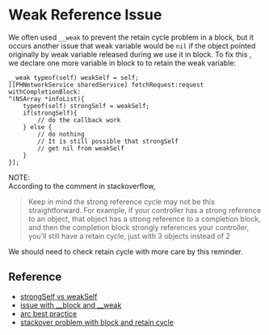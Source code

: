 # Weak Reference Issue

We often used `__weak` to prevent the retain cycle problem in a block,
but it occurs another issue that weak variable would be `nil` if the
object pointed originally by weak variable released during we use it in block.
To fix this , we declare one more variable in block to
to retain the weak variable:
```objc
__weak typeof(self) weakSelf = self;
[[PHNetworkService sharedService] fetchRequest:request withCompletionBlock:
^(NSArray *infoList){
    typeof(self) strongSelf = weakSelf;
    if(strongSelf){
        // do the callback work
    } else {
        // do nothing
        // It is still possible that strongSelf
        // get nil from weakSelf
    }
}];

```
NOTE:  
According to the comment in stackoverflow,
> Keep in mind the strong reference cycle may not be this straightforward. For example, if your controller has a strong reference to an object, that object has a strong reference to a completion block, and then the completion block strongly references your controller, you'll still have a retain cycle, just with 3 objects instead of 2     

We should need to check retain cycle with more care by this reminder.

## Reference
* [strongSelf vs weakSelf](https://dhoerl.wordpress.com/2013/04/23/i-finally-figured-out-weakself-and-strongself/)
* [issue with __block and __weak](http://honglu.me/2015/01/06/weak%E4%B8%8Eblock%E5%8C%BA%E5%88%AB/)
* [arc best practice](http://amattn.com/p/arc_best_practices.html)
* [stackover problem with block and retain cycle](http://stackoverflow.com/questions/19280650/afnetworking-uitableview-and-blocks)
